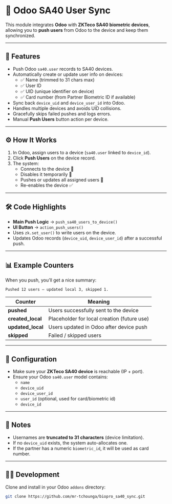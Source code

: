 # 🔐 Odoo SA40 User Sync

This module integrates **Odoo** with **ZKTeco SA40 biometric devices**, allowing you to **push users** from Odoo to the device and keep them synchronized.

---

## 🚀 Features

- Push Odoo `sa40.user` records to SA40 devices.  
- Automatically create or update user info on devices:
  - ✅ Name (trimmed to 31 chars max)
  - ✅ User ID
  - ✅ UID (unique identifier on device)
  - ✅ Card number (from Partner Biometric ID if available)  
- Sync back `device_uid` and `device_user_id` into Odoo.  
- Handles multiple devices and avoids UID collisions.  
- Gracefully skips failed pushes and logs errors.  
- Manual **Push Users** button action per device.  

---

## ⚙️ How It Works

1. In Odoo, assign users to a device (`sa40.user` linked to `device_id`).  
2. Click **Push Users** on the device record.  
3. The system:
   - Connects to the device 🔌  
   - Disables it temporarily 📴  
   - Pushes or updates all assigned users 👥  
   - Re-enables the device ✅  

---

## 🛠️ Code Highlights

- **Main Push Logic** → `push_sa40_users_to_device()`  
- **UI Button** → `action_push_users()`  
- Uses `zk.set_user()` to write users on the device.  
- Updates Odoo records (`device_uid`, `device_user_id`) after a successful push.  

---

## 📊 Example Counters

When you push, you’ll get a nice summary:

```
Pushed 12 users — updated local 3, skipped 1.
```


| Counter        | Meaning                                      |
|----------------|----------------------------------------------|
| **pushed**     | Users successfully sent to the device        |
| **created_local** | Placeholder for local creation (future use) |
| **updated_local** | Users updated in Odoo after device push     |
| **skipped**    | Failed / skipped users                       |

---

## 🔧 Configuration

- Make sure your **ZKTeco SA40 device** is reachable (IP + port).  
- Ensure your Odoo `sa40.user` model contains:  
  - `name`  
  - `device_uid`  
  - `device_user_id`  
  - `user_id` (optional, used for card/biometric id)  
  - `device_id`  

---

## 📌 Notes

- Usernames are **truncated to 31 characters** (device limitation).  
- If no `device_uid` exists, the system auto-allocates one.  
- If the partner has a numeric `biometric_id`, it will be used as card number.  

---

## 🧑‍💻 Development

Clone and install in your Odoo `addons` directory:

```bash
git clone https://github.com/mr-tchounga/biopro_sa40_sync.git

